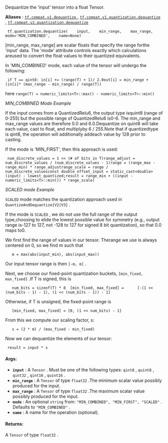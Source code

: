 Dequantize the 'input' tensor into a float Tensor.

**Aliases** : [ `tf.compat.v1.dequantize` ](/api_docs/python/tf/quantization/dequantize), [ `tf.compat.v1.quantization.dequantize` ](/api_docs/python/tf/quantization/dequantize), [ `tf.compat.v2.quantization.dequantize` ](/api_docs/python/tf/quantization/dequantize)

```
 tf.quantization.dequantize(    input,    min_range,    max_range,    mode='MIN_COMBINED',    name=None) 
```

[min_range, max_range] are scalar floats that specify the range forthe 'input' data. The 'mode' attribute controls exactly which calculations areused to convert the float values to their quantized equivalents.

In 'MIN_COMBINED' mode, each value of the tensor will undergo the following:

```
 if T == qint8: in[i] += (range(T) + 1)/ 2.0out[i] = min_range + (in[i]* (max_range - min_range) / range(T)) 
```

here  `range(T) = numeric_limits<T>::max() - numeric_limits<T>::min()` 

*MIN_COMBINED Mode Example*

If the input comes from a QuantizedRelu6, the output type isquint8 (range of 0-255) but the possible range of QuantizedRelu6 is0-6.  The min_range and max_range values are therefore 0.0 and 6.0.Dequantize on quint8 will take each value, cast to float, and multiplyby 6 / 255.Note that if quantizedtype is qint8, the operation will additionally addeach value by 128 prior to casting.

If the mode is 'MIN_FIRST', then this approach is used:

```
 num_discrete_values = 1 << (# of bits in T)range_adjust = num_discrete_values / (num_discrete_values - 1)range = (range_max - range_min) * range_adjustrange_scale = range / num_discrete_valuesconst double offset_input = static_cast<double>(input) - lowest_quantized;result = range_min + ((input - numeric_limits<T>::min()) * range_scale) 
```

*SCALED mode Example*

 `SCALED`  mode matches the quantization approach used in `QuantizeAndDequantize{V2|V3}` .

If the mode is  `SCALED` , we do not use the full range of the output type,choosing to elide the lowest possible value for symmetry (e.g., output range is-127 to 127, not -128 to 127 for signed 8 bit quantization), so that 0.0 maps to0.

We first find the range of values in our tensor. Therange we use is always centered on 0, so we find m such that

```
   m = max(abs(input_min), abs(input_max)) 
```

Our input tensor range is then  `[-m, m]` .

Next, we choose our fixed-point quantization buckets,  `[min_fixed, max_fixed]` .If T is signed, this is

```
   num_bits = sizeof(T) * 8  [min_fixed, max_fixed] =      [-(1 << (num_bits - 1) - 1), (1 << (num_bits - 1)) - 1] 
```

Otherwise, if T is unsigned, the fixed-point range is

```
   [min_fixed, max_fixed] = [0, (1 << num_bits) - 1] 
```

From this we compute our scaling factor, s:

```
   s = (2 * m) / (max_fixed - min_fixed) 
```

Now we can dequantize the elements of our tensor:

```
 result = input * s 
```

#### Args:
- **`input`** : A  `Tensor` . Must be one of the following types:  `qint8` ,  `quint8` ,  `qint32` ,  `qint16` ,  `quint16` .
- **`min_range`** : A  `Tensor`  of type  `float32` .The minimum scalar value possibly produced for the input.
- **`max_range`** : A  `Tensor`  of type  `float32` .The maximum scalar value possibly produced for the input.
- **`mode`** : An optional  `string`  from:  `"MIN_COMBINED", "MIN_FIRST", "SCALED"` . Defaults to  `"MIN_COMBINED"` .
- **`name`** : A name for the operation (optional).


#### Returns:
A  `Tensor`  of type  `float32` .

